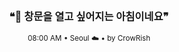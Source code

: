 <div align="center">

<br>

<h3>❝🌅 창문을 열고 싶어지는 아침이네요❞</h3>

<sub>08:00 AM • Seoul ☁️ • by CrowRish</sub>

<br>

</div>